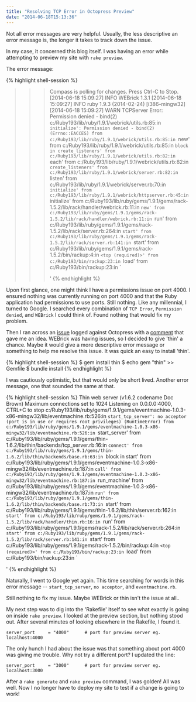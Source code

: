 ```yaml
---
title: "Resolving TCP Error in Octopress Preview"
date: "2014-06-18T15:13:36"
---
```

Not all error messages are very helpful. Usually, the less descriptive an error message is, the longer it takes to track down the issue.

In my case, it concerned this blog itself. I was having an error while attempting to preview my site with `rake preview`.

<!-- more -->

The error message:

{% highlight shell-session %}
>>> Compass is polling for changes. Press Ctrl-C to Stop.
[2014-06-18 15:09:27] INFO  WEBrick 1.3.1
[2014-06-18 15:09:27] INFO  ruby 1.9.3 (2014-02-24) [i386-mingw32]
[2014-06-18 15:09:27] WARN  TCPServer Error: Permission denied - bind(2)
c:/Ruby193/lib/ruby/1.9.1/webrick/utils.rb:85:in `initialize': Permission denied - bind(2) (Errno::EACCES)
        from c:/Ruby193/lib/ruby/1.9.1/webrick/utils.rb:85:in `new'
        from c:/Ruby193/lib/ruby/1.9.1/webrick/utils.rb:85:in `block in create_listeners'
        from c:/Ruby193/lib/ruby/1.9.1/webrick/utils.rb:82:in `each'
        from c:/Ruby193/lib/ruby/1.9.1/webrick/utils.rb:82:in `create_listeners'
        from c:/Ruby193/lib/ruby/1.9.1/webrick/server.rb:82:in `listen'
        from c:/Ruby193/lib/ruby/1.9.1/webrick/server.rb:70:in `initialize'
        from c:/Ruby193/lib/ruby/1.9.1/webrick/httpserver.rb:45:in `initialize'
        from c:/Ruby193/lib/ruby/gems/1.9.1/gems/rack-1.5.2/lib/rack/handler/webrick.rb:11:in `new'
        from c:/Ruby193/lib/ruby/gems/1.9.1/gems/rack-1.5.2/lib/rack/handler/webrick.rb:11:in `run'
        from c:/Ruby193/lib/ruby/gems/1.9.1/gems/rack-1.5.2/lib/rack/server.rb:264:in `start'
        from c:/Ruby193/lib/ruby/gems/1.9.1/gems/rack-1.5.2/lib/rack/server.rb:141:in `start'
        from c:/Ruby193/lib/ruby/gems/1.9.1/gems/rack-1.5.2/bin/rackup:4:in `<top (required)>'
        from c:/Ruby193/bin/rackup:23:in `load'
        from c:/Ruby193/bin/rackup:23:in `<main>'
{% endhighlight %}

Upon first glance, one might think I have a permissions issue on port 4000. I ensured nothing was currently running on port 4000 and that the Ruby application had permissions to use ports. Still nothing. Like any millennial, I turned to Google. I searched every combination of `TCP Error`, `Permission denied`, and `WEBrick` I could think of. Found nothing that would fix my problem.

Then I ran across an [issue](https://github.com/imathis/octopress/issues/1395) logged against Octopress with a [comment](https://github.com/imathis/octopress/issues/1395#issuecomment-28758511) that gave me an idea. WEBrick was having issues, so I decided to give 'thin' a chance. Maybe it would give a more descriptive error message or something to help me resolve this issue. It was quick an easy to install 'thin'.

{% highlight shell-session %}
$ gem install thin
$ echo gem \"thin\" >> Gemfile
$ bundle install
{% endhighlight %}

I was cautiously optimistic, but that would only be short lived. Another error message, one that sounded the same at that.

{% highlight shell-session %}
Thin web server (v1.6.2 codename Doc Brown)
Maximum connections set to 1024
Listening on 0.0.0.0:4000, CTRL+C to stop
c:/Ruby193/lib/ruby/gems/1.9.1/gems/eventmachine-1.0.3-x86-mingw32/lib/eventmachine.rb:526:in `start_tcp_server': no acceptor (port is in use or requires root privileges) (RuntimeError)
        from c:/Ruby193/lib/ruby/gems/1.9.1/gems/eventmachine-1.0.3-x86-mingw32/lib/eventmachine.rb:526:in `start_server'
        from c:/Ruby193/lib/ruby/gems/1.9.1/gems/thin-1.6.2/lib/thin/backends/tcp_server.rb:16:in `connect'
        from c:/Ruby193/lib/ruby/gems/1.9.1/gems/thin-1.6.2/lib/thin/backends/base.rb:63:in `block in start'
        from c:/Ruby193/lib/ruby/gems/1.9.1/gems/eventmachine-1.0.3-x86-mingw32/lib/eventmachine.rb:187:in `call'
        from c:/Ruby193/lib/ruby/gems/1.9.1/gems/eventmachine-1.0.3-x86-mingw32/lib/eventmachine.rb:187:in `run_machine'
        from c:/Ruby193/lib/ruby/gems/1.9.1/gems/eventmachine-1.0.3-x86-mingw32/lib/eventmachine.rb:187:in `run'
        from c:/Ruby193/lib/ruby/gems/1.9.1/gems/thin-1.6.2/lib/thin/backends/base.rb:73:in `start'
        from c:/Ruby193/lib/ruby/gems/1.9.1/gems/thin-1.6.2/lib/thin/server.rb:162:in `start'
        from c:/Ruby193/lib/ruby/gems/1.9.1/gems/rack-1.5.2/lib/rack/handler/thin.rb:16:in `run'
        from c:/Ruby193/lib/ruby/gems/1.9.1/gems/rack-1.5.2/lib/rack/server.rb:264:in `start'
        from c:/Ruby193/lib/ruby/gems/1.9.1/gems/rack-1.5.2/lib/rack/server.rb:141:in `start'
        from c:/Ruby193/lib/ruby/gems/1.9.1/gems/rack-1.5.2/bin/rackup:4:in `<top (required)>'
        from c:/Ruby193/bin/rackup:23:in `load'
        from c:/Ruby193/bin/rackup:23:in `<main>'
{% endhighlight %}

Naturally, I went to Google yet again. This time searching for words in this error message -- `start_tcp_server`, `no acceptor`, and `eventmachine.rb`.

Still nothing to fix my issue. Maybe WEBrick or thin isn't the issue at all..

My next step was to dig into the 'Rakefile' itself to see what exactly is going on inside `rake preview`. I looked at the preview section, but nothing stood out. After several minutes of looking elsewhere in the Rakefile, I found it.

`server_port     = "4000"      # port for preview server eg. localhost:4000`

The only hunch I had about the issue was that something about port 4000 was giving me trouble. Why not try a different port? I updated the line:

`server_port     = "3000"      # port for preview server eg. localhost:3000`

After a `rake generate` and `rake preview` command, I was golden! All was well. Now I no longer have to deploy my site to test if a change is going to work!